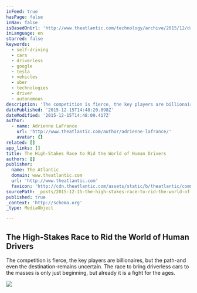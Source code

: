 ```yaml
---
inFeed: true
hasPage: false
inNav: false
isBasedOnUrl: 'http://www.theatlantic.com/technology/archive/2015/12/driverless-cars-are-this-centurys-space-race/417672/?single_page=true'
inLanguage: en
starred: false
keywords:
  - self-driving
  - cars
  - driverless
  - google
  - tesla
  - vehicles
  - uber
  - technologies
  - driver
  - autonomous
description: 'The competition is fierce, the key players are billionaires, but the path-and even the destination-remains uncertain. The race to bring driverless cars to the masses is only just beginning, but already it is a fight for the ages.'
datePublished: '2015-12-15T14:48:20.898Z'
dateModified: '2015-12-15T14:48:09.417Z'
author:
  - name: Adrienne LaFrance
    url: 'http://www.theatlantic.com/author/adrienne-lafrance/'
    avatar: {}
related: []
app_links: []
title: The High-Stakes Race to Rid the World of Human Drivers
authors: []
publisher:
  name: The Atlantic
  domain: www.theatlantic.com
  url: 'http://www.theatlantic.com'
  favicon: 'http://cdn.theatlantic.com/assets/static/b/theatlantic/common/img/favicon.ico'
sourcePath: _posts/2015-12-15-the-high-stakes-race-to-rid-the-world-of-human-drivers.md
published: true
_context: 'http://schema.org'
_type: MediaObject

---
```

<article style=""><h1>The High-Stakes Race to Rid the World of Human Drivers</h1><p>The competition is fierce, the key players are billionaires, but the path-and even the destination-remains uncertain. The race to bring driverless cars to the masses is only just beginning, but already it is a fight for the ages.</p><img src="http://cdn.theatlantic.com/assets/media/img/mt/2015/11/Selfdrivingcars_revised-2/facebook.gif?1448908392" /></article>